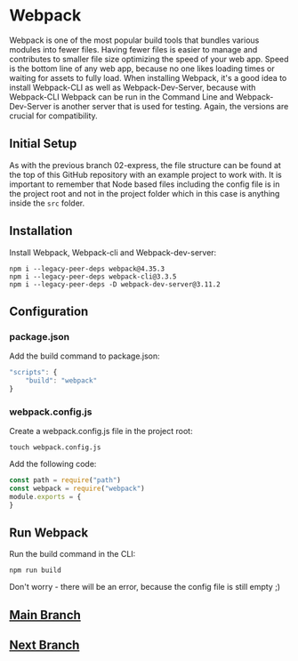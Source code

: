 # Webpack
Webpack is one of the most popular build tools that bundles various modules into fewer files. Having fewer files is easier to manage and contributes to smaller file size optimizing the speed of your web app. Speed is the bottom line of any web app, because no one likes loading times or waiting for assets to fully load. When installing Webpack, it's a good idea to install Webpack-CLI as well as Webpack-Dev-Server, because with Webpack-CLI Webpack can be run in the Command Line and Webpack-Dev-Server is another server that is used for testing. Again, the versions are crucial for compatibility.

## Initial Setup
As with the previous branch 02-express, the file structure can be found at the top of this GitHub repository with an example project to work with. It is important to remember that Node based files including the config file is in the project root and not in the project folder which in this case is anything inside the `src` folder.

## Installation
Install Webpack, Webpack-cli and Webpack-dev-server:
```
npm i --legacy-peer-deps webpack@4.35.3
npm i --legacy-peer-deps webpack-cli@3.3.5
npm i --legacy-peer-deps -D webpack-dev-server@3.11.2
```

## Configuration
### package.json
Add the build command to package.json:
```js
"scripts": {
    "build": "webpack"
}
```

### webpack.config.js
Create a webpack.config.js file in the project root:
```
touch webpack.config.js
```
Add the following code:
```js
const path = require("path")
const webpack = require("webpack")
module.exports = {
}
```
## Run Webpack
Run the build command in the CLI: 
```
npm run build
```
Don't worry - there will be an error, because the config file is still empty ;)

## [Main Branch](https://github.com/michihodges/webpack-basics)
## [Next Branch](https://github.com/michihodges/webpack-basics/tree/04-webpack-entry)
